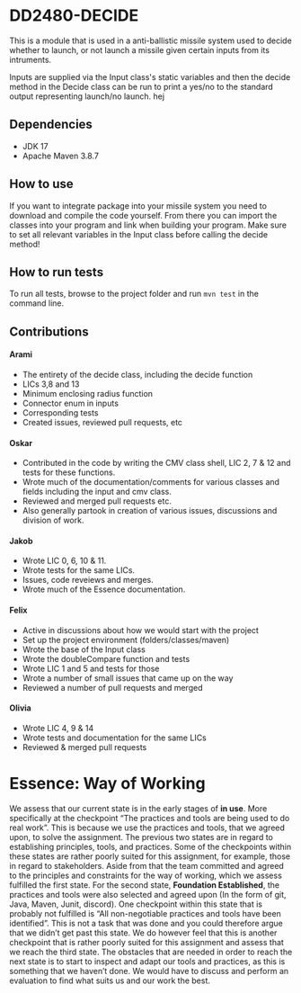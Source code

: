 # DD2480-DECIDE

This is a module that is used in a anti-ballistic missile system used to decide whether to launch, or not launch a missile given certain inputs from its intruments.

Inputs are supplied via the Input class's static variables and then the decide method in the Decide class can be run to print a yes/no to the standard output representing launch/no launch.
hej
## Dependencies
* JDK 17
* Apache Maven 3.8.7

## How to use
If you want to integrate package into your missile system you need to download and compile the code yourself. From there you can import the classes into your program and link when building your program. Make sure to set all relevant variables in the Input class before calling the decide method!

## How to run tests
To run all tests, browse to the project folder and run
```mvn test```
in the command line.

## Contributions

#### Arami
- The entirety of the decide class, including the decide function
- LICs 3,8 and 13
- Minimum enclosing radius function
- Connector enum in inputs
- Corresponding tests
- Created issues, reviewed pull requests, etc

#### Oskar
- Contributed in the code by writing the CMV class shell, LIC 2, 7 & 12 and tests for these functions. 
- Wrote much of the documentation/comments for various classes and fields including the input and cmv class. 
- Reviewed and merged pull requests etc.
- Also generally partook in creation of various issues, discussions and division of work.

#### Jakob
- Wrote LIC 0, 6, 10 & 11.
- Wrote tests for the same LICs.
- Issues, code reveiews and merges.
- Wrote much of the Essence documentation.

#### Felix
- Active in discussions about how we would start with the project  
- Set up the project environment (folders/classes/maven)  
- Wrote the base of the Input class  
- Wrote the doubleCompare function and tests  
- Wrote LIC 1 and 5 and tests for those  
- Wrote a number of small issues that came up on the way  
- Reviewed a number of pull requests and merged  

#### Olivia
- Wrote LIC 4, 9 & 14
- Wrote tests and documentation for the same LICs
- Reviewed & merged pull requests

# Essence: Way of Working
We assess that our current state is in the early stages of **in use**. More specifically at the checkpoint “The practices and tools are being used to do real work”. This is because we use the practices and tools, that we agreed upon, to solve the assignment. The previous two states are in regard to establishing principles, tools, and practices. Some of the checkpoints within these states are rather poorly suited for this assignment, for example, those in regard to stakeholders. Aside from that the team committed and agreed to the principles and constraints for the way of working, which we assess fulfilled the first state. For the second state, **Foundation Established**, the practices and tools were also selected and agreed upon (In the form of git, Java, Maven, Junit, discord). One checkpoint within this state that is probably not fulfilled is “All non-negotiable practices and tools have been identified”. This is not a task that was done and you could therefore argue that we didn’t get past this state. We do however feel that this is another checkpoint that is rather poorly suited for this assignment and assess that we reach the third state. The obstacles that are needed in order to reach the next state is to start to inspect and adapt our tools and practices, as this is something that we haven’t done. We would have to discuss and perform an evaluation to find what suits us and our work the best.


